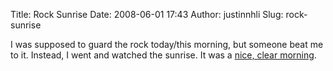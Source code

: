 Title: Rock Sunrise
Date: 2008-06-01 17:43
Author: justinnhli
Slug: rock-sunrise

I was supposed to guard the rock today/this morning, but someone beat me
to it. Instead, I went and watched the sunrise. It was a [nice, clear
morning](http://picasaweb.google.com/justinnhli/TheFirstSunriseOfJune).

